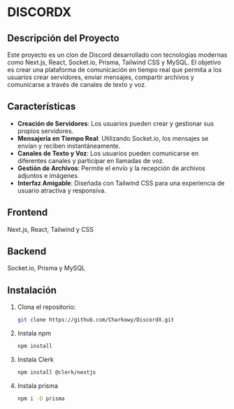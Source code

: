 
# DISCORDX

## Descripción del Proyecto

Este proyecto es un clon de Discord desarrollado con tecnologías modernas como Next.js, React, Socket.io, Prisma, Tailwind CSS y MySQL. El objetivo es crear una plataforma de comunicación en tiempo real que permita a los usuarios crear servidores, enviar mensajes, compartir archivos y comunicarse a través de canales de texto y voz.

## Características

- **Creación de Servidores**: Los usuarios pueden crear y gestionar sus propios servidores.
- **Mensajería en Tiempo Real**: Utilizando Socket.io, los mensajes se envían y reciben instantáneamente.
- **Canales de Texto y Voz**: Los usuarios pueden comunicarse en diferentes canales y participar en llamadas de voz.
- **Gestión de Archivos**: Permite el envío y la recepción de archivos adjuntos e imágenes.
- **Interfaz Amigable**: Diseñada con Tailwind CSS para una experiencia de usuario atractiva y responsiva.

## Frontend

Next.js, React, Tailwind y CSS

## Backend

Socket.io, Prisma y MySQL

## Instalación

1. Clona el repositorio:

   ```bash
   git clone https://github.com/Charkowy/DiscordX.git

2. Instala npm

   ```bash
   npm install

3. Instala Clerk

   ```bash
   npm install @clerk/nextjs

4. Instala prisma

   ```bash
   npm i -D prisma
